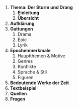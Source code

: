 1. __Thema: Der Sturm und Drang__
   1. __Einleitung__
   1. __Übersicht__
1. __Aufklärung__
1. __Gattungen__
   1. Drama
   1. Epic
   1. Lyrik
1. __Epochenmerkmale__
   1. Hauptthemen & Motive
   1. Genres
   1. Konflikte
   1. Sprache & Stil
   1. Figuren
1. __Bedeutende Werke der Zeit__
1. __Textbeispiel__
1. __Quellen__
1.  __Fragen__
